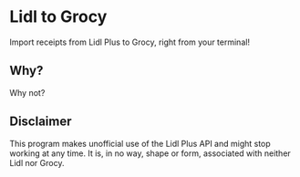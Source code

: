 # Lidl to Grocy

Import receipts from Lidl Plus to Grocy, right from your terminal!

## Why?

Why not?

## Disclaimer

This program makes unofficial use of the Lidl Plus API and might stop
working at any time.
It is, in no way, shape or form, associated with neither Lidl nor Grocy.
